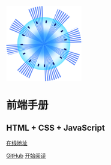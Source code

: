 <img width="200px" src="./assets/images/center.png">

# 前端手册

## HTML + CSS + JavaScript

[在线地址](https://firefly1984982452.github.io/doc-web/#/)

[GitHub](<https://github.com/firefly1984982452/doc-web>)
[开始阅读](/docs/html/HTML5标签.md)

